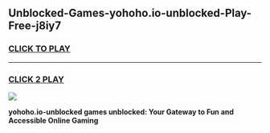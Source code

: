 
## Unblocked-Games-yohoho.io-unblocked-Play-Free-j8iy7
<h3>
<a href="https://premium76.site?title=yohoho.io-unblocked&ref=18A">CLICK TO PLAY</a></h3>
<hr>

<h3>
<a href="https://premium76.site?title=yohoho.io-unblocked&ref=18A">CLICK 2 PLAY</a>
  
</h3>

<a href="https://premium76.site?title=yohoho.io-unblocked&ref=18A"><img src="https://clearcache.store/games.png"></a>


**yohoho.io-unblocked games unblocked: Your Gateway to Fun and Accessible Online Gaming**
